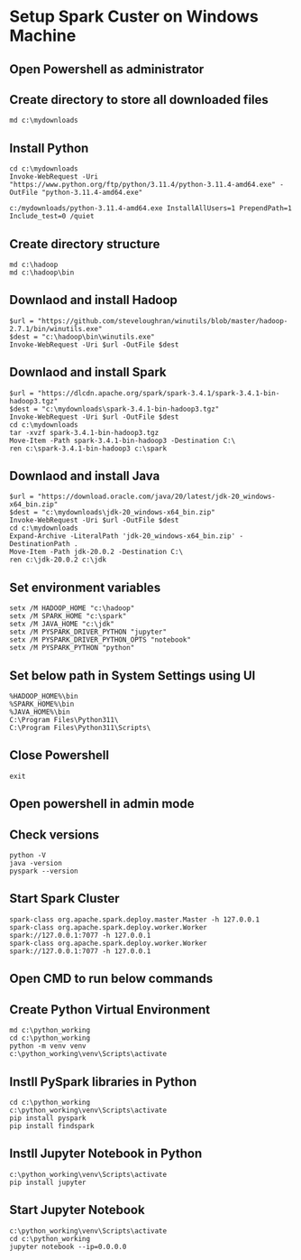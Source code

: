 # Setup Spark Custer on Windows Machine

## Open Powershell as administrator
## Create directory to store all downloaded files
```
md c:\mydownloads
```

## Install Python
```
cd c:\mydownloads
Invoke-WebRequest -Uri "https://www.python.org/ftp/python/3.11.4/python-3.11.4-amd64.exe" -OutFile "python-3.11.4-amd64.exe"

c:/mydownloads/python-3.11.4-amd64.exe InstallAllUsers=1 PrependPath=1 Include_test=0 /quiet
```

## Create directory structure
```
md c:\hadoop
md c:\hadoop\bin
```

## Downlaod and install Hadoop
```
$url = "https://github.com/steveloughran/winutils/blob/master/hadoop-2.7.1/bin/winutils.exe"
$dest = "c:\hadoop\bin\winutils.exe"
Invoke-WebRequest -Uri $url -OutFile $dest
```

## Downlaod and install Spark
```
$url = "https://dlcdn.apache.org/spark/spark-3.4.1/spark-3.4.1-bin-hadoop3.tgz"
$dest = "c:\mydownloads\spark-3.4.1-bin-hadoop3.tgz"
Invoke-WebRequest -Uri $url -OutFile $dest
cd c:\mydownloads
tar -xvzf spark-3.4.1-bin-hadoop3.tgz
Move-Item -Path spark-3.4.1-bin-hadoop3 -Destination C:\
ren c:\spark-3.4.1-bin-hadoop3 c:\spark
```

## Downlaod and install Java
```
$url = "https://download.oracle.com/java/20/latest/jdk-20_windows-x64_bin.zip"
$dest = "c:\mydownloads\jdk-20_windows-x64_bin.zip"
Invoke-WebRequest -Uri $url -OutFile $dest
cd c:\mydownloads
Expand-Archive -LiteralPath 'jdk-20_windows-x64_bin.zip' -DestinationPath .
Move-Item -Path jdk-20.0.2 -Destination C:\
ren c:\jdk-20.0.2 c:\jdk
```

## Set environment variables
```
setx /M HADOOP_HOME "c:\hadoop"
setx /M SPARK_HOME "c:\spark"
setx /M JAVA_HOME "c:\jdk"
setx /M PYSPARK_DRIVER_PYTHON "jupyter"
setx /M PYSPARK_DRIVER_PYTHON_OPTS "notebook"
setx /M PYSPARK_PYTHON "python"
```

## Set below path in System Settings using UI
```
%HADOOP_HOME%\bin
%SPARK_HOME%\bin
%JAVA_HOME%\bin
C:\Program Files\Python311\
C:\Program Files\Python311\Scripts\
```

## Close Powershell
```
exit
```

## Open powershell in admin mode
## Check versions
```
python -V
java -version
pyspark --version
```

## Start Spark Cluster
```
spark-class org.apache.spark.deploy.master.Master -h 127.0.0.1
spark-class org.apache.spark.deploy.worker.Worker spark://127.0.0.1:7077 -h 127.0.0.1
spark-class org.apache.spark.deploy.worker.Worker spark://127.0.0.1:7077 -h 127.0.0.1
```

## Open CMD to run below commands

## Create Python Virtual Environment
```
md c:\python_working
cd c:\python_working
python -m venv venv
c:\python_working\venv\Scripts\activate
```

## Instll PySpark libraries in Python
```
cd c:\python_working
c:\python_working\venv\Scripts\activate
pip install pyspark
pip install findspark
```

## Instll Jupyter Notebook in Python
```
c:\python_working\venv\Scripts\activate
pip install jupyter
```

## Start Jupyter Notebook
```
c:\python_working\venv\Scripts\activate
cd c:\python_working
jupyter notebook --ip=0.0.0.0
```
